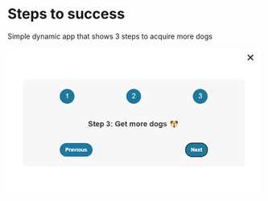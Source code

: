 # Steps to success

Simple dynamic app that shows 3 steps to acquire more dogs

![Screenshot](steps.png)
